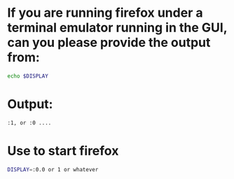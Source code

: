 # If you are running firefox under a terminal emulator running in the GUI, can you please provide the output from:

```bash
echo $DISPLAY
```
# Output:

```bash
:1, or :0 ....
```
# Use to start firefox
```bash
DISPLAY=:0.0 or 1 or whatever
```
